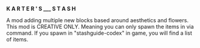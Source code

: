 **K A R T E R ' S ___ S T A S H**

A mod adding multiple new blocks based around aesthetics and flowers.
This mod is CREATIVE ONLY. Meaning you can only spawn the items in via command.
If you spawn in "stashguide-codex" in game, you will find a list of items.
